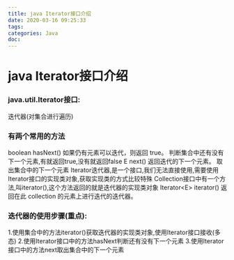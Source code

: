 ```yaml
---
title: java Iterator接口介绍
date: 2020-03-16 09:25:33
tags:
categories: Java
doc:
---
```


# java Iterator接口介绍

### java.util.Iterator接口:

迭代器(对集合进行遍历)

### 有两个常用的方法

boolean hasNext() 如果仍有元素可以迭代，则返回 true。
判断集合中还有没有下一个元素,有就返回true,没有就返回false
E next() 返回迭代的下一个元素。
取出集合中的下一个元素
Iterator迭代器,是一个接口,我们无法直接使用,需要使用Iterator接口的实现类对象,获取实现类的方式比较特殊
Collection接口中有一个方法,叫iterator(),这个方法返回的就是迭代器的实现类对象
Iterator\<E> iterator() 返回在此 collection 的元素上进行迭代的迭代器。

### 迭代器的使用步骤(重点):

1.使用集合中的方法iterator()获取迭代器的实现类对象,使用Iterator接口接收(多态)
2.使用Iterator接口中的方法hasNext判断还有没有下一个元素
3.使用Iterator接口中的方法next取出集合中的下一个元素



